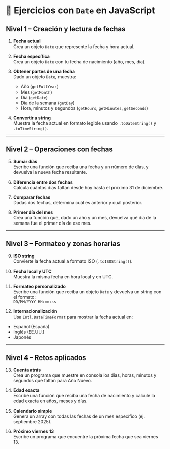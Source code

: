 # 📝 Ejercicios con `Date` en JavaScript

## Nivel 1 – Creación y lectura de fechas
1. **Fecha actual**  
   Crea un objeto `Date` que represente la fecha y hora actual.

2. **Fecha específica**  
   Crea un objeto `Date` con tu fecha de nacimiento (año, mes, día).

3. **Obtener partes de una fecha**  
   Dado un objeto `Date`, muestra:  
   - Año (`getFullYear`)  
   - Mes (`getMonth`)  
   - Día (`getDate`)  
   - Día de la semana (`getDay`)  
   - Hora, minutos y segundos (`getHours`, `getMinutes`, `getSeconds`)

4. **Convertir a string**  
   Muestra la fecha actual en formato legible usando `.toDateString()` y `.toTimeString()`.

---

## Nivel 2 – Operaciones con fechas
5. **Sumar días**  
   Escribe una función que reciba una fecha y un número de días, y devuelva la nueva fecha resultante.

6. **Diferencia entre dos fechas**  
   Calcula cuántos días faltan desde hoy hasta el próximo 31 de diciembre.

7. **Comparar fechas**  
   Dadas dos fechas, determina cuál es anterior y cuál posterior.

8. **Primer día del mes**  
   Crea una función que, dado un año y un mes, devuelva qué día de la semana fue el primer día de ese mes.

---

## Nivel 3 – Formateo y zonas horarias
9. **ISO string**  
   Convierte la fecha actual a formato ISO (`.toISOString()`).

10. **Fecha local y UTC**  
   Muestra la misma fecha en hora local y en UTC.

11. **Formateo personalizado**  
   Escribe una función que reciba un objeto `Date` y devuelva un string con el formato:  
   `DD/MM/YYYY HH:mm:ss`

12. **Internacionalización**  
   Usa `Intl.DateTimeFormat` para mostrar la fecha actual en:  
   - Español (España)  
   - Inglés (EE.UU.)  
   - Japonés

---

## Nivel 4 – Retos aplicados
13. **Cuenta atrás**  
   Crea un programa que muestre en consola los días, horas, minutos y segundos que faltan para Año Nuevo.

14. **Edad exacta**  
   Escribe una función que reciba una fecha de nacimiento y calcule la edad exacta en años, meses y días.

15. **Calendario simple**  
   Genera un array con todas las fechas de un mes específico (ej. septiembre 2025).

16. **Próximo viernes 13**  
   Escribe un programa que encuentre la próxima fecha que sea viernes 13.
